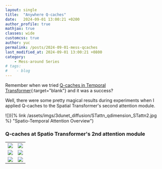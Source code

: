 ```yaml
---
layout: single
title:  "Anywhere Q-caches"
date:   2024-09-01 13:00:21 +0200
author_profile: true
mathjax: true
classes: wide
customcss: true
author: yuc
permalink: /posts/2024-09-01-mess-qcaches
last_modified_at: 2024-09-01 13:00:21 +0800
category:
    - Mess-around Series
# tags:
#    - blog
---
```


Remember when we tried [Q-caches in Temporal Transformer](/posts/2024-08-24-trick-weighted-q-caches){:target="blank"} and it was a success? 

Well, there were some pretty magical results during experiments when I applied Q-caches to the Spatial Transformer's second attention module.

![]({% link /assets/imgs/3dunet_diffusion/STattn_qdimension_STattn2.jpg %} "Spatio-Temporal Attention Overview")


### Q-caches at Spatio Transformer's 2nd attention module

<table class="center">
<tbody>
<tr>
    <td><img src="/assets/imgs/STqcache_attn2_weighted90/1.gif"/></td>
    <td><img src="/assets/imgs/STqcache_attn2_weighted90/2.gif"/></td>

</tr>
<tr>
    <td><img src="/assets/imgs/STqcache_attn2_weighted90/3.gif"/></td>
    <td><img src="/assets/imgs/STqcache_attn2_weighted90/4.gif"/></td>
</tr>
<tr>
    <td><img src="/assets/imgs/STqcache_attn2_weighted90/5.gif"/></td>
    <td><img src="/assets/imgs/STqcache_attn2_weighted90/6.gif"/></td>
</tr>
</tbody>
</table>
